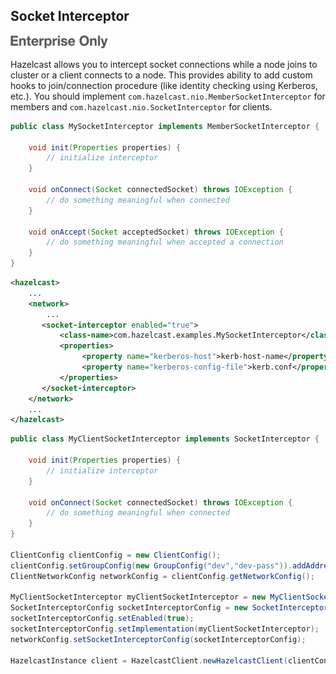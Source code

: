 

## Socket Interceptor

![](images/enterprise-onlycopy.jpg)

Hazelcast allows you to intercept socket connections while a node joins to cluster or a client connects to a node. This provides ability to add custom hooks to join/connection procedure (like identity checking using Kerberos, etc.). You should implement `com.hazelcast.nio.MemberSocketInterceptor` for members and `com.hazelcast.nio.SocketInterceptor` for clients.

```java
public class MySocketInterceptor implements MemberSocketInterceptor {

    void init(Properties properties) {
        // initialize interceptor
    }

    void onConnect(Socket connectedSocket) throws IOException {
        // do something meaningful when connected
    }

    void onAccept(Socket acceptedSocket) throws IOException {
        // do something meaningful when accepted a connection
    }
}
```

```xml
<hazelcast>
    ...
    <network>
        ...
       <socket-interceptor enabled="true">
           <class-name>com.hazelcast.examples.MySocketInterceptor</class-name>
           <properties>
                <property name="kerberos-host">kerb-host-name</property>
                <property name="kerberos-config-file">kerb.conf</property>
           </properties>
       </socket-interceptor>
    </network>
    ...
</hazelcast>
```

```java
public class MyClientSocketInterceptor implements SocketInterceptor {

    void init(Properties properties) {
        // initialize interceptor
    }

    void onConnect(Socket connectedSocket) throws IOException {
        // do something meaningful when connected
    }
}

ClientConfig clientConfig = new ClientConfig();
clientConfig.setGroupConfig(new GroupConfig("dev","dev-pass")).addAddress("10.10.3.4");
ClientNetworkConfig networkConfig = clientConfig.getNetworkConfig();

MyClientSocketInterceptor myClientSocketInterceptor = new MyClientSocketInterceptor();
SocketInterceptorConfig socketInterceptorConfig = new SocketInterceptorConfig();
socketInterceptorConfig.setEnabled(true);
socketInterceptorConfig.setImplementation(myClientSocketInterceptor);
networkConfig.setSocketInterceptorConfig(socketInterceptorConfig);

HazelcastInstance client = HazelcastClient.newHazelcastClient(clientConfig);
```